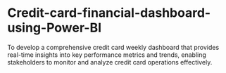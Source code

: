 # Credit-card-financial-dashboard-using-Power-BI
To develop a comprehensive credit card weekly dashboard that provides real-time insights into key performance metrics and trends, enabling stakeholders to monitor and analyze credit card operations effectively.
